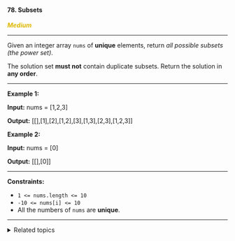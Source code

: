 #### 78. Subsets

<span style="color:#deb800">***Medium***</span>
___

Given an integer array `nums` of **unique** elements, return _all possible subsets (the power set)_.

The solution set **must not** contain duplicate subsets. Return the solution in **any order**.
___

**Example 1:**

**Input:** nums = [1,2,3]

**Output:** [[],[1],[2],[1,2],[3],[1,3],[2,3],[1,2,3]] 

**Example 2:**

**Input:** nums = [0]

**Output:** [[],[0]] 
___

**Constraints:**

*   `1 <= nums.length <= 10`
*   `-10 <= nums[i] <= 10`
*   All the numbers of `nums` are **unique**.
___

<details><summary>Related topics</summary>

[#Array](https://leetcode.com/tag/array/)
[#Backtracking](https://leetcode.com/tag/backtracking/)
[#Bit Manipulation](https://leetcode.com/tag/bit-manipulation/)

</details>